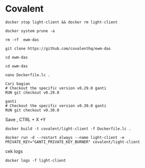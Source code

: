 # Covalent


```
docker stop light-client && docker rm light-client
```

```
docker system prune -a
```


```
rm -rf  ewm-das
```

```
git clone https://github.com/covalenthq/ewm-das
```

```
cd ewm-das
```

```
cd ewm-das
```

```
nano Dockerfile.lc .
```
```
Cari bagian 
# Checkout the specific version v0.29.0 ganti
RUN git checkout v0.29.0

ganti 
# Checkout the specific version v0.30.0 ganti
RUN git checkout v0.30.0
```
Save , CTRL + X +Y

```
docker build -t covalent/light-client -f Dockerfile.lc .
```
```
docker run -d --restart always --name light-client -e PRIVATE_KEY="GANTI_PRIVATE_KEY_BURNER" covalent/light-client
```
cek logs
```
docker logs -f light-client
```
